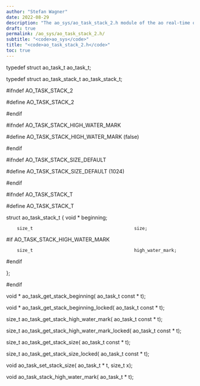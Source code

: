 ```yaml
---
author: "Stefan Wagner"
date: 2022-08-29
description: "The ao_sys/ao_task_stack_2.h module of the ao real-time operating system."
draft: true
permalink: /ao_sys/ao_task_stack_2.h/ 
subtitle: "<code>ao_sys</code>"
title: "<code>ao_task_stack_2.h</code>"
toc: true
---
```


typedef struct  ao_task_t                           ao_task_t;

typedef struct  ao_task_stack_t                     ao_task_stack_t;

#ifndef AO_TASK_STACK_2

#define AO_TASK_STACK_2

#endif

#ifndef AO_TASK_STACK_HIGH_WATER_MARK

#define AO_TASK_STACK_HIGH_WATER_MARK               (false)

#endif

#ifndef AO_TASK_STACK_SIZE_DEFAULT

#define AO_TASK_STACK_SIZE_DEFAULT                  (1024)

#endif

#ifndef AO_TASK_STACK_T

#define AO_TASK_STACK_T

struct  ao_task_stack_t
{
        void *                                      beginning;

        size_t                                      size;

#if     AO_TASK_STACK_HIGH_WATER_MARK

        size_t                                      high_water_mark;

#endif

};

#endif

void *  ao_task_get_stack_beginning(                ao_task_t const * t);

void *  ao_task_get_stack_beginning_locked(         ao_task_t const * t);

size_t  ao_task_get_stack_high_water_mark(          ao_task_t const * t);

size_t  ao_task_get_stack_high_water_mark_locked(   ao_task_t const * t);

size_t  ao_task_get_stack_size(                     ao_task_t const * t);

size_t  ao_task_get_stack_size_locked(              ao_task_t const * t);

void    ao_task_set_stack_size(                     ao_task_t       * t, size_t x);

void    ao_task_stack_high_water_mark(              ao_task_t       * t);

